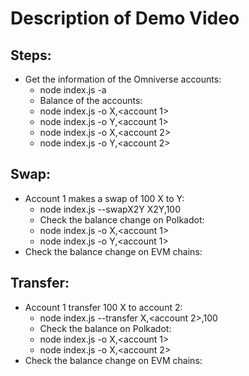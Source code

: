 # Description of Demo Video

## Steps:

- Get the information of the Omniverse accounts: 
    - node index.js -a
    - Balance of the accounts: 
    - node index.js -o X,<account 1>
    - node index.js -o Y,<account 1>
    - node index.js -o X,<account 2>
    - node index.js -o Y,<account 2>

## Swap: 
- Account 1 makes a swap of 100 X to Y:
    - node index.js --swapX2Y X2Y,100
    - Check the balance change on Polkadot:
    - node index.js -o X,<account 1>
    - node index.js -o Y,<account 1>
- Check the balance change on EVM chains:

## Transfer:
- Account 1 transfer 100 X to account 2:
    - node index.js --transfer X,<account 2>,100
    - Check the balance on Polkadot:
    - node index.js -o X,<account 1>
    - node index.js -o X,<account 2>
- Check the balance change on EVM chains:
